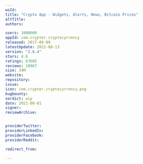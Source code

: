 ```yaml
---
wsId: 
title: "Crypto App - Widgets, Alerts, News, Bitcoin Prices"
altTitle: 
authors:

users: 1000000
appId: com.crypter.cryptocyrrency
released: 2017-09-09
latestUpdate: 2021-08-13
version: "2.6.4"
stars: 4.6
ratings: 67605
reviews: 18967
size: 34M
website: 
repository: 
issue: 
icon: com.crypter.cryptocyrrency.png
bugbounty: 
verdict: wip
date: 2021-08-01
signer: 
reviewArchive:


providerTwitter: 
providerLinkedIn: 
providerFacebook: 
providerReddit: 

redirect_from:

---
```



